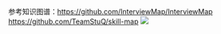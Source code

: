 参考知识图谱：https://github.com/InterviewMap/InterviewMap
https://github.com/TeamStuQ/skill-map
![](https://raw.githubusercontent.com/TeamStuQ/skill-map/master/data/designbyStuQ/png-FrontEnd-by-StuQ.png)
